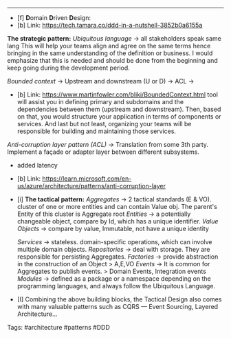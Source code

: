 ***
- [f] **D**omain **D**riven **D**esign:
- [b] Link: https://tech.tamara.co/ddd-in-a-nutshell-3852b0a6155a

**The strategic pattern:**
*Ubiquitous language* -> all stakeholders speak same lang
This will help your teams align and agree on the same terms hence bringing in the same understanding of the definition or business. I would emphasize that this is needed and should be done from the beginning and keep going during the development period.

*Bounded context* -> Upstream and downstream (U or D) -> ACL -> 
- [b] Link: https://www.martinfowler.com/bliki/BoundedContext.html
 tool will assist you in defining primary and subdomains and the dependencies between them (upstream and downstream). Then, based on that, you would structure your application in terms of components or services. And last but not least, organizing your teams will be responsible for building and maintaining those services.

*Anti-corruption layer pattern (ACL)* ->  Translation from some 3th party. Implement a façade or adapter layer between different subsystems. 
* added latency
- [b] Link: https://learn.microsoft.com/en-us/azure/architecture/patterns/anti-corruption-layer


- [i]  **The tactical pattern:**
	*Aggregates* -> 2 tactical standards (E & VO).  cluster of one or more entities and can contain Value obj. The parent's Entity of this cluster is Aggregate root
	*Entities* -> a potentially changeable object, compare by Id, which has a unique identifier.
	*Value Objects* -> compare by value, Immutable, not have a unique identity

	*Services* -> stateless. domain-specific operations, which can involve multiple domain objects.
	*Repositories* -> deal with storage. They are responsible for persisting Aggregates.
	*Factories* -> provide abstraction in the construction of an Object > A,E,VO
	*Events* -> It is common for Aggregates to publish events. > Domain Events, Integration events 
	*Modules* -> defined as a package or a namespace depending on the programming languages, and always follow the Ubiquitous Language.

- [I] Combining the above building blocks, the Tactical Design also comes with many valuable patterns such as CQRS — Event Sourcing, Layered Architecture…


Tags: #architecture #patterns #DDD
